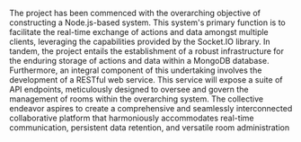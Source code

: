 The project has been commenced with the overarching objective of constructing a Node.js-based system. This system's primary function is to facilitate the real-time exchange of actions and data amongst multiple clients, leveraging the capabilities provided by the Socket.IO library. In tandem, the project entails the establishment of a robust infrastructure for the enduring storage of actions and data within a MongoDB database. Furthermore, an integral component of this undertaking involves the development of a RESTful web service. This service will expose a suite of API endpoints, meticulously designed to oversee and govern the management of rooms within the overarching system. The collective endeavor aspires to create a comprehensive and seamlessly interconnected collaborative platform that harmoniously accommodates real-time communication, persistent data retention, and versatile room administration
